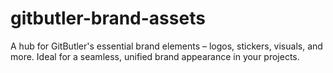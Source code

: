 # gitbutler-brand-assets
A hub for GitButler's essential brand elements – logos, stickers, visuals, and more. Ideal for a seamless, unified brand appearance in your projects.
